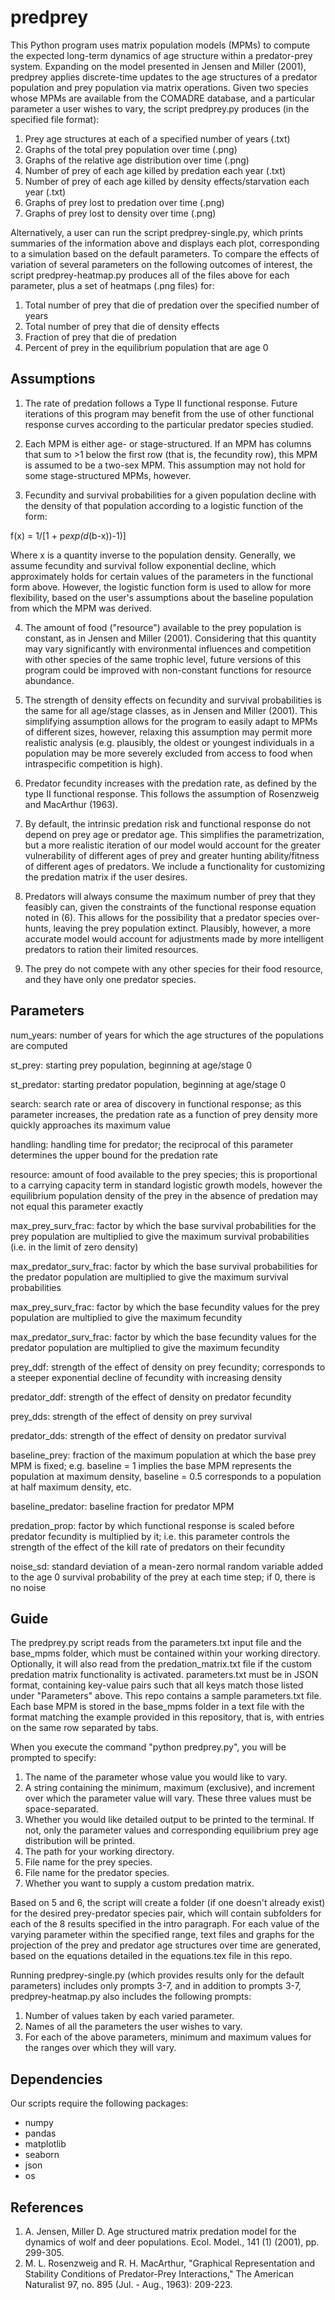 # predprey

This Python program uses matrix population models (MPMs) to compute the expected long-term dynamics of age structure within a predator-prey system. Expanding on the model presented in Jensen and Miller (2001), predprey applies discrete-time updates to the age structures of a predator population and prey population via matrix operations. Given two species whose MPMs are available from the COMADRE database, and a particular parameter a user wishes to vary, the script predprey.py produces (in the specified file format):

1) Prey age structures at each of a specified number of years (.txt)
2) Graphs of the total prey population over time (.png)
3) Graphs of the relative age distribution over time (.png)
4) Number of prey of each age killed by predation each year (.txt)
5) Number of prey of each age killed by density effects/starvation each year (.txt)
6) Graphs of prey lost to predation over time (.png)
7) Graphs of prey lost to density over time (.png)

Alternatively, a user can run the script predprey-single.py, which prints summaries of the information above and displays each plot, corresponding to a simulation based on the default parameters. To compare the effects of variation of several parameters on the following outcomes of interest, the script predprey-heatmap.py produces all of the files above for each parameter, plus a set of heatmaps (.png files) for:

1) Total number of prey that die of predation over the specified number of years
2) Total number of prey that die of density effects
3) Fraction of prey that die of predation
4) Percent of prey in the equilibrium population that are age 0

## Assumptions

1) The rate of predation follows a Type II functional response. Future iterations of this program may benefit from the use of other functional response curves according to the particular predator species studied.

2) Each MPM is either age- or stage-structured. If an MPM has columns that sum to >1 below the first row (that is, the fecundity row), this MPM is assumed to be a two-sex MPM. This assumption may not hold for some stage-structured MPMs, however.

3) Fecundity and survival probabilities for a given population decline with the density of that population according to a logistic function of the form:

f(x) = 1/[1 + p*exp(d*(b-x))-1)]

  Where x is a quantity inverse to the population density. Generally, we assume fecundity and survival follow exponential decline, which approximately holds for certain values of the parameters in the functional form above. However, the logistic function form is used to allow for more flexibility, based on the user's assumptions about the baseline population from which the MPM was derived.

4) The amount of food ("resource") available to the prey population is constant, as in Jensen and Miller (2001). Considering that this quantity may vary significantly with environmental influences and competition with other species of the same trophic level, future versions of this program could be improved with non-constant functions for resource abundance.

5) The strength of density effects on fecundity and survival probabilities is the same for all age/stage classes, as in Jensen and Miller (2001). This simplifying assumption allows for the program to easily adapt to MPMs of different sizes, however, relaxing this assumption may permit more realistic analysis (e.g. plausibly, the oldest or youngest individuals in a population may be more severely excluded from access to food when intraspecific competition is high).

6) Predator fecundity increases with the predation rate, as defined by the type II functional response. This follows the assumption of Rosenzweig and MacArthur (1963).

7) By default, the intrinsic predation risk and functional response do not depend on prey age or predator age. This simplifies the parametrization, but a more realistic iteration of our model would account for the greater vulnerability of different ages of prey and greater hunting ability/fitness of different ages of predators. We include a functionality for customizing the predation matrix if the user desires.

8) Predators will always consume the maximum number of prey that they feasibly can, given the constraints of the functional response equation noted in (6). This allows for the possibility that a predator species over-hunts, leaving the prey population extinct. Plausibly, however, a more accurate model would account for adjustments made by more intelligent predators to ration their limited resources.

9) The prey do not compete with any other species for their food resource, and they have only one predator species. 

## Parameters

num_years:  number of years for which the age structures of the populations are computed

st_prey:  starting prey population, beginning at age/stage 0

st_predator:  starting predator population, beginning at age/stage 0

search:  search rate or area of discovery in functional response; as this parameter increases, the predation rate as a function of prey density more quickly approaches its maximum value

handling:  handling time for predator; the reciprocal of this parameter determines the upper bound for the predation rate

resource:  amount of food available to the prey species; this is proportional to a carrying capacity term in standard logistic growth models, however the equilibrium population density of the prey in the absence of predation may not equal this parameter exactly

max_prey_surv_frac:  factor by which the base survival probabilities for the prey population are multiplied to give the maximum survival probabilities (i.e. in the limit of zero density)

max_predator_surv_frac:  factor by which the base survival probabilities for the predator population are multiplied to give the maximum survival probabilities

max_prey_surv_frac:  factor by which the base fecundity values for the prey population are multiplied to give the maximum fecundity

max_predator_surv_frac:  factor by which the base fecundity values for the predator population are multiplied to give the maximum fecundity

prey_ddf:  strength of the effect of density on prey fecundity; corresponds to a steeper exponential decline of fecundity with increasing density

predator_ddf:  strength of the effect of density on predator fecundity

prey_dds:  strength of the effect of density on prey survival

predator_dds:  strength of the effect of density on predator survival

baseline_prey:  fraction of the maximum population at which the base prey MPM is fixed; e.g. baseline = 1 implies the base MPM represents the population at maximum density, baseline = 0.5 corresponds to a population at half maximum density, etc.

baseline_predator:  baseline fraction for predator MPM

predation_prop:  factor by which functional response is scaled before predator fecundity is multiplied by it; i.e. this parameter controls the strength of the effect of the kill rate of predators on their fecundity

noise_sd:  standard deviation of a mean-zero normal random variable added to the age 0 survival probability of the prey at each time step; if 0, there is no noise

## Guide

The predprey.py script reads from the parameters.txt input file and the base_mpms folder, which must be contained within your working directory. Optionally, it will also read from the predation_matrix.txt file if the custom predation matrix functionality is activated. parameters.txt must be in JSON format, containing key-value pairs such that all keys match those listed under "Parameters" above. This repo contains a sample parameters.txt file. Each base MPM is stored in the base_mpms folder in a text file with the format matching the example provided in this repository, that is, with entries on the same row separated by tabs.

When you execute the command "python predprey.py", you will be prompted to specify:

1) The name of the parameter whose value you would like to vary.
2) A string containing the minimum, maximum (exclusive), and increment over which the parameter value will vary. These three values must
be space-separated.
3) Whether you would like detailed output to be printed to the terminal. If not, only the parameter values and corresponding equilibrium prey age distribution will be printed.
4) The path for your working directory.
5) File name for the prey species.
6) File name for the predator species.
7) Whether you want to supply a custom predation matrix.

Based on 5 and 6, the script will create a folder (if one doesn't already exist) for the desired prey-predator species pair, which will contain subfolders for each of the 8 results specified in the intro paragraph. For each value of the varying parameter within the specified range, text files and graphs for the projection of the prey and predator age structures over time are generated, based on the equations detailed in the equations.tex file in this repo.

Running predprey-single.py (which provides results only for the default parameters) includes only prompts 3-7, and in addition to prompts 3-7, predprey-heatmap.py also includes the following prompts:

1) Number of values taken by each varied parameter.
2) Names of all the parameters the user wishes to vary.
3) For each of the above parameters, minimum and maximum values for the ranges over which they will vary.

## Dependencies

Our scripts require the following packages:

* numpy
* pandas
* matplotlib
* seaborn
* json
* os

## References

1) A. Jensen, Miller D. Age structured matrix predation model for the dynamics of wolf and deer populations. Ecol. Model., 141 (1) (2001), pp. 299-305.
2) M. L. Rosenzweig and R. H. MacArthur, "Graphical Representation and Stability Conditions of Predator-Prey Interactions," The American Naturalist 97, no. 895 (Jul. - Aug., 1963): 209-223.
